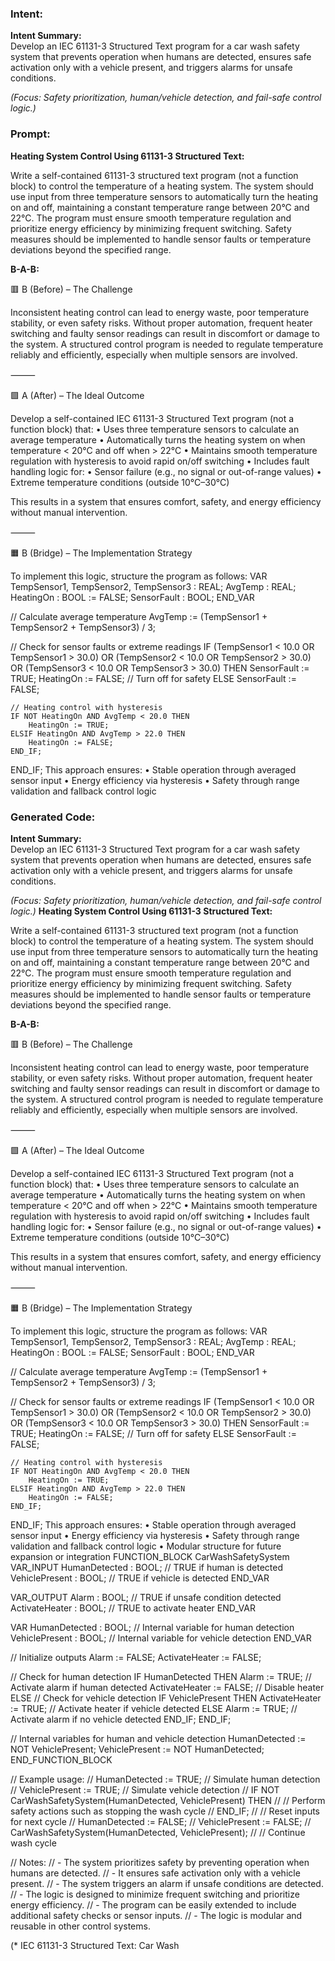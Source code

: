 ### Intent:
**Intent Summary:**  
Develop an IEC 61131-3 Structured Text program for a car wash safety system that prevents operation when humans are detected, ensures safe activation only with a vehicle present, and triggers alarms for unsafe conditions.  

*(Focus: Safety prioritization, human/vehicle detection, and fail-safe control logic.)*

### Prompt:
**Heating System Control Using 61131-3 Structured Text:**

Write a self-contained 61131-3 structured text program (not a function block) to control the temperature of a heating system. The system should use input from three temperature sensors to automatically turn the heating on and off, maintaining a constant temperature range between 20°C and 22°C. The program must ensure smooth temperature regulation and prioritize energy efficiency by minimizing frequent switching. Safety measures should be implemented to handle sensor faults or temperature deviations beyond the specified range.

**B-A-B:**

🟥 B (Before) – The Challenge

Inconsistent heating control can lead to energy waste, poor temperature stability, or even safety risks. Without proper automation, frequent heater switching and faulty sensor readings can result in discomfort or damage to the system. A structured control program is needed to regulate temperature reliably and efficiently, especially when multiple sensors are involved.

⸻

🟩 A (After) – The Ideal Outcome

Develop a self-contained IEC 61131-3 Structured Text program (not a function block) that:
	•	Uses three temperature sensors to calculate an average temperature
	•	Automatically turns the heating system on when temperature < 20°C and off when > 22°C
	•	Maintains smooth temperature regulation with hysteresis to avoid rapid on/off switching
	•	Includes fault handling logic for:
	•	Sensor failure (e.g., no signal or out-of-range values)
	•	Extreme temperature conditions (outside 10°C–30°C)

This results in a system that ensures comfort, safety, and energy efficiency without manual intervention.

⸻

🟧 B (Bridge) – The Implementation Strategy

To implement this logic, structure the program as follows:
VAR
    TempSensor1, TempSensor2, TempSensor3 : REAL;
    AvgTemp : REAL;
    HeatingOn : BOOL := FALSE;
    SensorFault : BOOL;
END_VAR

// Calculate average temperature
AvgTemp := (TempSensor1 + TempSensor2 + TempSensor3) / 3;

// Check for sensor faults or extreme readings
IF (TempSensor1 < 10.0 OR TempSensor1 > 30.0) OR
   (TempSensor2 < 10.0 OR TempSensor2 > 30.0) OR
   (TempSensor3 < 10.0 OR TempSensor3 > 30.0) THEN
    SensorFault := TRUE;
    HeatingOn := FALSE; // Turn off for safety
ELSE
    SensorFault := FALSE;

    // Heating control with hysteresis
    IF NOT HeatingOn AND AvgTemp < 20.0 THEN
        HeatingOn := TRUE;
    ELSIF HeatingOn AND AvgTemp > 22.0 THEN
        HeatingOn := FALSE;
    END_IF;
END_IF;
This approach ensures:
	•	Stable operation through averaged sensor input
	•	Energy efficiency via hysteresis
	•	Safety through range validation and fallback control logic

### Generated Code:
**Intent Summary:**  
Develop an IEC 61131-3 Structured Text program for a car wash safety system that prevents operation when humans are detected, ensures safe activation only with a vehicle present, and triggers alarms for unsafe conditions.  

*(Focus: Safety prioritization, human/vehicle detection, and fail-safe control logic.)*
**Heating System Control Using 61131-3 Structured Text:**

Write a self-contained 61131-3 structured text program (not a function block) to control the temperature of a heating system. The system should use input from three temperature sensors to automatically turn the heating on and off, maintaining a constant temperature range between 20°C and 22°C. The program must ensure smooth temperature regulation and prioritize energy efficiency by minimizing frequent switching. Safety measures should be implemented to handle sensor faults or temperature deviations beyond the specified range.

**B-A-B:**

🟥 B (Before) – The Challenge

Inconsistent heating control can lead to energy waste, poor temperature stability, or even safety risks. Without proper automation, frequent heater switching and faulty sensor readings can result in discomfort or damage to the system. A structured control program is needed to regulate temperature reliably and efficiently, especially when multiple sensors are involved.

⸻

🟩 A (After) – The Ideal Outcome

Develop a self-contained IEC 61131-3 Structured Text program (not a function block) that:
	•	Uses three temperature sensors to calculate an average temperature
	•	Automatically turns the heating system on when temperature < 20°C and off when > 22°C
	•	Maintains smooth temperature regulation with hysteresis to avoid rapid on/off switching
	•	Includes fault handling logic for:
	•	Sensor failure (e.g., no signal or out-of-range values)
	•	Extreme temperature conditions (outside 10°C–30°C)

This results in a system that ensures comfort, safety, and energy efficiency without manual intervention.

⸻

🟧 B (Bridge) – The Implementation Strategy

To implement this logic, structure the program as follows:
VAR
    TempSensor1, TempSensor2, TempSensor3 : REAL;
    AvgTemp : REAL;
    HeatingOn : BOOL := FALSE;
    SensorFault : BOOL;
END_VAR

// Calculate average temperature
AvgTemp := (TempSensor1 + TempSensor2 + TempSensor3) / 3;

// Check for sensor faults or extreme readings
IF (TempSensor1 < 10.0 OR TempSensor1 > 30.0) OR
   (TempSensor2 < 10.0 OR TempSensor2 > 30.0) OR
   (TempSensor3 < 10.0 OR TempSensor3 > 30.0) THEN
    SensorFault := TRUE;
    HeatingOn := FALSE; // Turn off for safety
ELSE
    SensorFault := FALSE;

    // Heating control with hysteresis
    IF NOT HeatingOn AND AvgTemp < 20.0 THEN
        HeatingOn := TRUE;
    ELSIF HeatingOn AND AvgTemp > 22.0 THEN
        HeatingOn := FALSE;
    END_IF;
END_IF;
This approach ensures:
	•	Stable operation through averaged sensor input
	•	Energy efficiency via hysteresis
	•	Safety through range validation and fallback control logic
	•	Modular structure for future expansion or integration
FUNCTION_BLOCK CarWashSafetySystem
VAR_INPUT
    HumanDetected : BOOL; // TRUE if human is detected
    VehiclePresent : BOOL; // TRUE if vehicle is detected
END_VAR

VAR_OUTPUT
    Alarm : BOOL; // TRUE if unsafe condition detected
    ActivateHeater : BOOL; // TRUE to activate heater
END_VAR

VAR
    HumanDetected : BOOL; // Internal variable for human detection
    VehiclePresent : BOOL; // Internal variable for vehicle detection
END_VAR

// Initialize outputs
Alarm := FALSE;
ActivateHeater := FALSE;

// Check for human detection
IF HumanDetected THEN
    Alarm := TRUE; // Activate alarm if human detected
    ActivateHeater := FALSE; // Disable heater
ELSE
    // Check for vehicle detection
    IF VehiclePresent THEN
        ActivateHeater := TRUE; // Activate heater if vehicle detected
    ELSE
        Alarm := TRUE; // Activate alarm if no vehicle detected
    END_IF;
END_IF;

// Internal variables for human and vehicle detection
HumanDetected := NOT VehiclePresent;
VehiclePresent := NOT HumanDetected;
END_FUNCTION_BLOCK

// Example usage:
//   HumanDetected := TRUE; // Simulate human detection
//   VehiclePresent := TRUE; // Simulate vehicle detection
//   IF NOT CarWashSafetySystem(HumanDetected, VehiclePresent) THEN
//       // Perform safety actions such as stopping the wash cycle
//   END_IF;
//   // Reset inputs for next cycle
//   HumanDetected := FALSE;
//   VehiclePresent := FALSE;
//   CarWashSafetySystem(HumanDetected, VehiclePresent);
//   // Continue wash cycle

// Notes:
//   - The system prioritizes safety by preventing operation when humans are detected.
//   - It ensures safe activation only with a vehicle present.
//   - The system triggers an alarm if unsafe conditions are detected.
//   - The logic is designed to minimize frequent switching and prioritize energy efficiency.
//   - The program can be easily extended to include additional safety checks or sensor inputs.
//   - The logic is modular and reusable in other control systems.

(* IEC 61131-3 Structured Text: Car Wash
